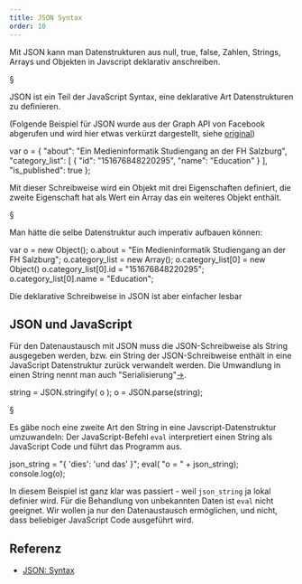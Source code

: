 ```yaml
---
title: JSON Syntax
order: 10
---
```


Mit JSON kann man Datenstrukturen aus null, true, false, Zahlen, Strings,
Arrays und Objekten in Javscript deklarativ anschreiben.

§

JSON ist ein Teil der JavaScript Syntax, eine deklarative
Art Datenstrukturen zu definieren.

(Folgende Beispiel für JSON wurde aus der Graph API von Facebook abgerufen
und wird hier etwas verkürzt dargestellt,
siehe [original](https://graph.facebook.com/multimediatechnology))

<javascript caption="JSON Beispiel">
var o = {
  "about": "Ein Medieninformatik Studiengang an der FH Salzburg",
  "category_list": [
    {
      "id": "151676848220295",
      "name": "Education"
    }
  ],
  "is_published": true
};
</javascript>

Mit dieser Schreibweise wird ein Objekt mit drei Eigenschaften definiert,
die zweite Eigenschaft hat als Wert ein Array das ein weiteres Objekt enthält.

§

Man hätte die selbe Datenstruktur auch imperativ aufbauen können:

<javascript caption="ohne JSON">
var o = new Object();
o.about = "Ein Medieninformatik Studiengang an der FH Salzburg";
o.category_list = new Array();
o.category_list[0] = new Object()
o.category_list[0].id = "151676848220295";
o.category_list[0].name = "Education";
</javascript>

Die deklarative Schreibweise in JSON ist aber einfacher lesbar

## JSON und JavaScript

Für den Datenaustausch mit JSON muss die JSON-Schreibweise als String
ausgegeben werden, bzw. ein String der JSON-Schreibweise enthält in
eine JavaScript Datenstruktur zurück verwandelt werden.  Die Umwandlung
in einen String nennt man auch "Serialisierung"[&rarr;](http://de.wikipedia.org/wiki/Serialisierung).

<javascript caption="(De)Serialisierung von JSON">
string = JSON.stringify( o );
o      = JSON.parse(string);
</javascript>

§

Es gäbe noch eine zweite Art den String in eine Javscript-Datenstruktur
umzuwandeln: Der JavaScript-Befehl `eval` interpretiert einen String
als JavaScript Code und führt das Programm aus.

<javascript caption="eval">
json_string = "{ 'dies': 'und das' }";
eval( "o = " + json_string);
console.log(o);
</javascript>

In diesem Beispiel ist ganz klar was passiert - weil `json_string` ja
lokal definier wird.  Für die Behandlung von unbekannten Daten ist `eval`
nicht geeignet. Wir wollen ja nur den Datenaustausch ermöglichen, und nicht,
dass beliebiger JavaScript Code ausgeführt wird.

## Referenz

* [JSON: Syntax](http://json.org/json-de.html)


